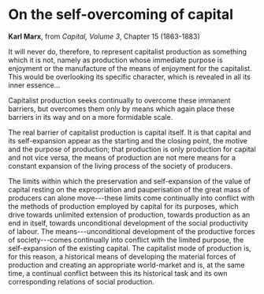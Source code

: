 # On the self-overcoming of capital

**Karl Marx**, from *Capital, Volume 3*, Chapter 15 (1863-1883)

It will never do, therefore, to represent capitalist production as something which it is not, namely as production whose immediate purpose is enjoyment or the manufacture of the means of enjoyment for the capitalist. This would be overlooking its specific character, which is revealed in all its inner essence...


Capitalist production seeks continually to overcome these immanent barriers, but overcomes them only by means which again place these barriers in its way and on a more formidable scale.


The real barrier of capitalist production is capital itself. It is that capital and its self-expansion appear as the starting and the closing point, the motive and the purpose of production; that production is only production for capital and not vice versa, the means of production are not mere means for a constant expansion of the living process of the society of producers. 


The limits within which the preservation and self-expansion of the value of capital resting on the expropriation and pauperisation of the great mass of producers can alone move---these limits come continually into conflict with the methods of production employed by capital for its purposes, which drive towards unlimited extension of production, towards production as an end in itself, towards unconditional development of the social productivity of labour. The means---unconditional development of the productive forces of society---comes continually into conflict with the limited purpose, the self-expansion of the existing capital. The capitalist mode of production is, for this reason, a historical means of developing the material forces of production and creating an appropriate world-market and is, at the same time, a continual conflict between this its historical task and its own corresponding relations of social production.